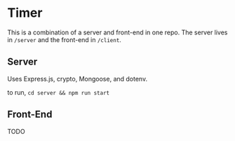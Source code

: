 # Timer
This is a combination of a server and front-end in one repo.
The server lives in `/server` and the front-end in `/client`.

## Server
Uses Express.js, crypto, Mongoose, and dotenv.

to run, `cd server && npm run start`

## Front-End
TODO
